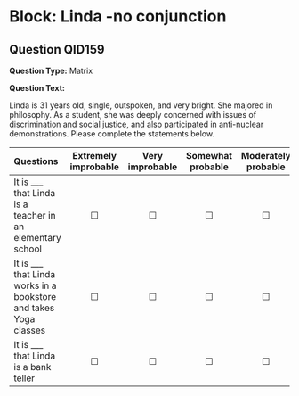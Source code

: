 # Block: Linda -no conjunction

## Question QID159
**Question Type:** Matrix

**Question Text:**

Linda is 31 years old, single, outspoken, and very bright. She majored in philosophy. As a student, she was deeply concerned with issues of discrimination and social justice, and also participated in anti-nuclear demonstrations. Please complete the statements below.

| Questions | Extremely improbable | Very improbable | Somewhat probable | Moderately probable | Very probable | Extremely probable |
| :--- | :---: | :---: | :---: | :---: | :---: | :---: |
| It is ___ that Linda is a teacher in an elementary school | ☐ | ☐ | ☐ | ☐ | ☐ | ☐ |
| It is ___ that Linda works in a bookstore and takes Yoga classes | ☐ | ☐ | ☐ | ☐ | ☐ | ☐ |
| It is ___ that Linda is a bank teller | ☐ | ☐ | ☐ | ☐ | ☐ | ☐ |


